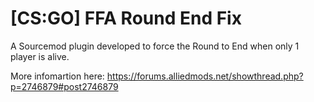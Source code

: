 # [CS:GO] FFA Round End Fix

A Sourcemod plugin developed to force the Round to End when only 1 player is alive.

More infomartion here: https://forums.alliedmods.net/showthread.php?p=2746879#post2746879
